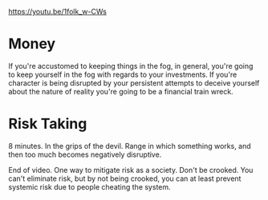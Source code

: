 https://youtu.be/1folk_w-CWs

# Money

If you're accustomed to keeping things in the fog, in general, you're going to keep yourself in the fog with regards to your investments. If you're character is being disrupted by your persistent attempts to deceive yourself about the nature of reality you're going to be a financial train wreck.

# Risk Taking

8 minutes. In the grips of the devil. Range in which something works, and then too much becomes negatively disruptive.

End of video. One way to mitigate risk as a society. Don't be crooked. You can't eliminate risk, but by not being crooked, you can at least prevent systemic risk due to people cheating the system. 